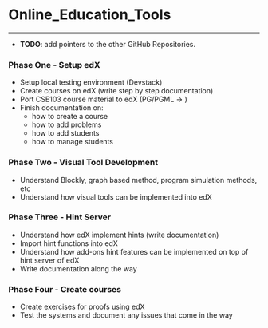 # Online_Education_Tools
------------------------------

* **TODO**: add pointers to the other GitHub Repositories.

### Phase One - Setup edX
* Setup local testing environment (Devstack)
* Create courses on edX (write step by step documentation)
* Port CSE103 course material to edX (PG/PGML -> )
* Finish documentation on:
	- how to create a course
	- how to add problems
	- how to add students
	- how to manage students

### Phase Two - Visual Tool Development
* Understand Blockly, graph based method, program simulation methods, etc
* Understand how visual tools can be implemented into edX

### Phase Three - Hint Server
* Understand how edX implement hints (write documentation)
* Import hint functions into edX
* Understand how add-ons hint features can be implemented on top of hint server of edX
* Write documentation along the way

### Phase Four - Create courses
* Create exercises for proofs using edX
* Test the systems and document any issues that come in the way



